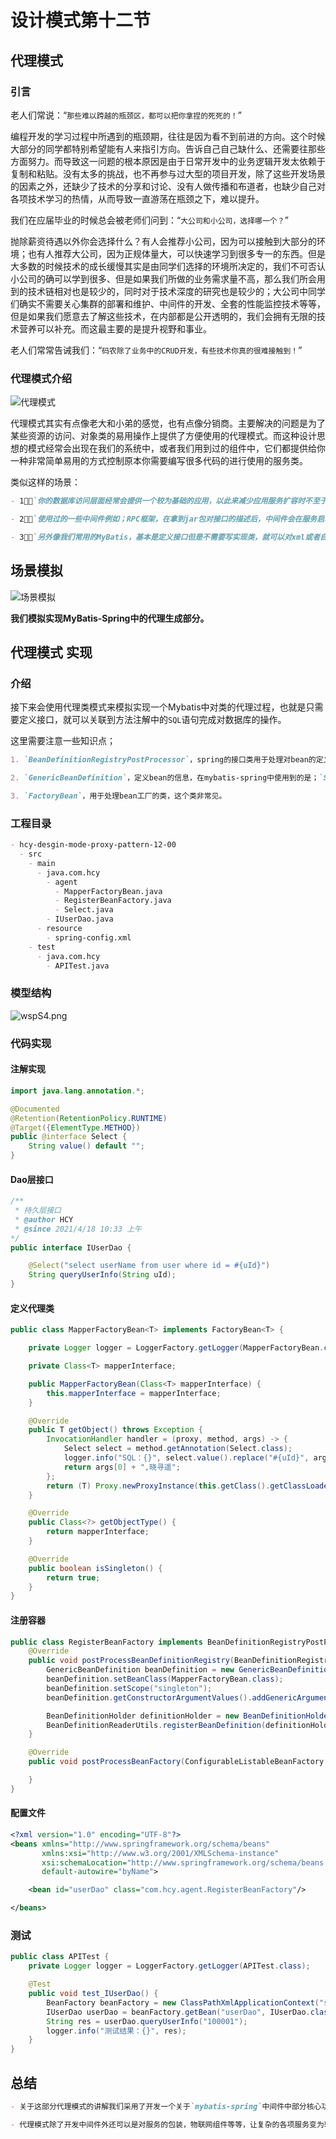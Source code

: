# 设计模式第十二节

## 代理模式

### 引言

老人们常说：“`那些难以跨越的瓶颈区，都可以把你拿捏的死死的！`”

编程开发的学习过程中所遇到的瓶颈期，往往是因为看不到前进的方向。这个时候大部分的同学都特别希望能有人来指引方向。告诉自己自己缺什么、还需要往那些方面努力。而导致这一问题的根本原因是由于日常开发中的业务逻辑开发太依赖于复制和粘贴。没有太多的挑战，也不再参与过大型的项目开发，除了这些开发场景的因素之外，还缺少了技术的分享和讨论、没有人做传播和布道者，也缺少自己对各项技术学习的热情，从而导致一直游荡在瓶颈之下，难以提升。

我们在应届毕业的时候总会被老师们问到：“`大公司和小公司，选择哪一个？`”

抛除薪资待遇以外你会选择什么？有人会推荐小公司，因为可以接触到大部分的环境；也有人推荐大公司，因为正规体量大，可以快速学习到很多专一的东西。但是大多数的时候技术的成长缓慢其实是由同学们选择的环境所决定的，我们不可否认小公司的确可以学到很多、但是如果我们所做的业务需求量不高，那么我们所会用到的技术链相对也是较少的，同时对于技术深度的研究也是较少的；大公司中同学们确实不需要关心集群的部署和维护、中间件的开发、全套的性能监控技术等等，但是如果我们愿意去了解这些技术，在内部都是公开透明的，我们会拥有无限的技术营养可以补充。而这最主要的是提升视野和事业。

老人们常常告诫我们：“`码农除了业务中的CRUD开发，有些技术你真的很难接触到！`”

### 代理模式介绍

![代理模式](https://i.im5i.com/2021/04/15/wBu0q.png)

代理模式其实有点像老大和小弟的感觉，也有点像分销商。主要解决的问题是为了某些资源的访问、对象类的易用操作上提供了方便使用的代理模式。而这种设计思想的模式经常会出现在我们的系统中，或者我们用到过的组件中，它们都提供给你一种非常简单易用的方式控制原本你需要编写很多代码的进行使用的服务类。

类似这样的场景：

```markdown
- 1⃣️：`你的数据库访问层面经常会提供一个较为基础的应用，以此来减少应用服务扩容时不至于数据库连接数暴增。`

- 2⃣️：`使用过的一些中间件例如；RPC框架，在拿到jar包对接口的描述后，中间件会在服务启动的时候生成对应的代理类，当调用接口的时候，实际是通过代理类发出的socket信息进行通过。`

- 3⃣️：`另外像我们常用的MyBatis，基本是定义接口但是不需要写实现类，就可以对xml或者自定义注解里的sql语句进行增删改查操作。`
```

## 场景模拟

![场景模拟](https://i.im5i.com/2021/04/15/wBHNm.png)

**我们模拟实现MyBatis-Spring中的代理生成部分。**

## 代理模式 实现

### 介绍

接下来会使用代理类模式来模拟实现一个Mybatis中对类的代理过程，也就是只需要定义接口，就可以关联到方法注解中的`SQL`语句完成对数据库的操作。

这里需要注意一些知识点；

```markdown
1. `BeanDefinitionRegistryPostProcessor`，spring的接口类用于处理对bean的定义注册。

2. `GenericBeanDefinition`，定义bean的信息，在mybatis-spring中使用到的是；`ScannedGenericBeanDefinition` 略有不同。

3. `FactoryBean`，用于处理bean工厂的类，这个类非常见。
```

### 工程目录

```markdown
- hcy-desgin-mode-proxy-pattern-12-00
  - src
    - main
      - java.com.hcy
        - agent
          - MapperFactoryBean.java
          - RegisterBeanFactory.java
          - Select.java
        - IUserDao.java
      - resource
        - spring-config.xml
    - test
      - java.com.hcy
        - APITest.java
```

### 模型结构

![wspS4.png](https://i.im5i.com/2021/04/18/wspS4.png)

### 代码实现

#### 注解实现

```java
import java.lang.annotation.*;

@Documented
@Retention(RetentionPolicy.RUNTIME)
@Target({ElementType.METHOD})
public @interface Select {
    String value() default "";
}
```

#### Dao层接口

```java
/**
 * 持久层接口
 * @author HCY
 * @since 2021/4/18 10:33 上午
*/
public interface IUserDao {

    @Select("select userName from user where id = #{uId}")
    String queryUserInfo(String uId);
}
```

#### 定义代理类

```java
public class MapperFactoryBean<T> implements FactoryBean<T> {

    private Logger logger = LoggerFactory.getLogger(MapperFactoryBean.class);

    private Class<T> mapperInterface;

    public MapperFactoryBean(Class<T> mapperInterface) {
        this.mapperInterface = mapperInterface;
    }

    @Override
    public T getObject() throws Exception {
        InvocationHandler handler = (proxy, method, args) -> {
            Select select = method.getAnnotation(Select.class);
            logger.info("SQL：{}", select.value().replace("#{uId}", args[0].toString()));
            return args[0] + ",晓寻遥";
        };
        return (T) Proxy.newProxyInstance(this.getClass().getClassLoader(), new Class[]{mapperInterface}, handler);
    }

    @Override
    public Class<?> getObjectType() {
        return mapperInterface;
    }

    @Override
    public boolean isSingleton() {
        return true;
    }
}
```

#### 注册容器

```java
public class RegisterBeanFactory implements BeanDefinitionRegistryPostProcessor {
    @Override
    public void postProcessBeanDefinitionRegistry(BeanDefinitionRegistry beanDefinitionRegistry) throws BeansException {
        GenericBeanDefinition beanDefinition = new GenericBeanDefinition();
        beanDefinition.setBeanClass(MapperFactoryBean.class);
        beanDefinition.setScope("singleton");
        beanDefinition.getConstructorArgumentValues().addGenericArgumentValue(IUserDao.class);

        BeanDefinitionHolder definitionHolder = new BeanDefinitionHolder(beanDefinition, "userDao");
        BeanDefinitionReaderUtils.registerBeanDefinition(definitionHolder, beanDefinitionRegistry);
    }

    @Override
    public void postProcessBeanFactory(ConfigurableListableBeanFactory configurableListableBeanFactory) throws BeansException {

    }
}
```

#### 配置文件

```xml
<?xml version="1.0" encoding="UTF-8"?>
<beans xmlns="http://www.springframework.org/schema/beans"
       xmlns:xsi="http://www.w3.org/2001/XMLSchema-instance"
       xsi:schemaLocation="http://www.springframework.org/schema/beans http://www.springframework.org/schema/beans/spring-beans-3.0.xsd"
       default-autowire="byName">

    <bean id="userDao" class="com.hcy.agent.RegisterBeanFactory"/>

</beans>
```

### 测试

```java
public class APITest {
    private Logger logger = LoggerFactory.getLogger(APITest.class);

    @Test
    public void test_IUserDao() {
        BeanFactory beanFactory = new ClassPathXmlApplicationContext("spring-config.xml");
        IUserDao userDao = beanFactory.getBean("userDao", IUserDao.class);
        String res = userDao.queryUserInfo("100001");
        logger.info("测试结果：{}", res);
    }
}
```

## 总结

```markdown
- 关于这部分代理模式的讲解我们采用了开发一个关于`mybatis-spring`中间件中部分核心功能来体现代理模式的强大之处，所以涉及到了一些关于代理类的创建以及spring中bean的注册这些知识点，可能在平常的业务开发中都是很少用到的，但是在中间件开发中确实非常常见的操作。

- 代理模式除了开发中间件外还可以是对服务的包装，物联网组件等等，让复杂的各项服务变为轻量级调用、缓存使用。你可以理解为你家里的电灯开关，我们不能操作220v电线的人肉连接，但是可以使用开关，避免触电。
```

